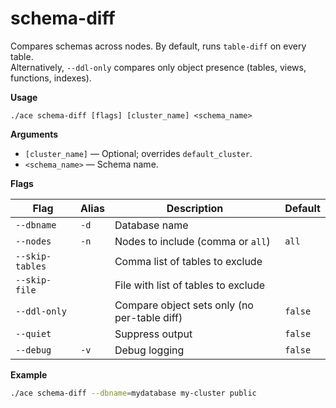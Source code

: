 # schema-diff

Compares schemas across nodes. By default, runs `table-diff` on every table.  
Alternatively, `--ddl-only` compares only object presence (tables, views, functions, indexes).

**Usage**

```
./ace schema-diff [flags] [cluster_name] <schema_name>
```

**Arguments**

- `[cluster_name]` — Optional; overrides `default_cluster`.
- `<schema_name>` — Schema name.

**Flags**

| Flag | Alias | Description | Default |
|------|-------|-------------|---------|
| `--dbname` | `-d` | Database name |  |
| `--nodes` | `-n` | Nodes to include (comma or `all`) | `all` |
| `--skip-tables` |  | Comma list of tables to exclude |  |
| `--skip-file` |  | File with list of tables to exclude |  |
| `--ddl-only` |  | Compare object sets only (no per-table diff) | `false` |
| `--quiet` |  | Suppress output | `false` |
| `--debug` | `-v` | Debug logging | `false` |

**Example**

```sh
./ace schema-diff --dbname=mydatabase my-cluster public
```
